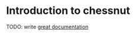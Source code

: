 # Introduction to chessnut

TODO: write [great documentation](http://jacobian.org/writing/what-to-write/)
